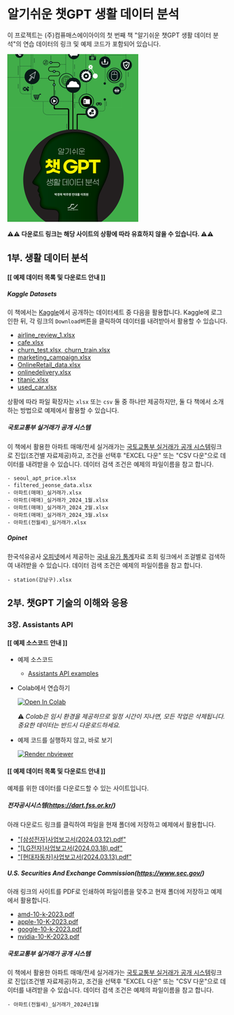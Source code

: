 알기쉬운 챗GPT 생활 데이터 분석
===============================

이 프로젝트는 (주)컴퓨매스에이아이의 첫 번째 책 "알기쉬운 챗GPT 생활 데이터 분석"의 연습 데이터의 링크 및 예제 코드가 포함되어 있습니다.

![알기쉬운 챗GPT 생활 데이터 분석](images/book_cover.png)

**⚠️⚠️ 다운로드 링크는 해당 사이트의 상황에 따라 유효하지 않을 수 있습니다. ⚠️⚠️**

## 1부. 생활 데이터 분석

#### [[ 예제 데이터 목록 및 다운로드 안내 ]]

##### Kaggle Datasets

이 책에서는 [Kaggle](www.kaggle.com)에서 공개하는 데이터세트 중 다음을 활용합니다. Kaggle에 로그인한 뒤, 각 링크의 `Download`버튼을 클릭하여 데이터를 내려받아서 활용할 수 있습니다.

- [airline_review_1.xlsx](https://www.kaggle.com/datasets/juhibhojani/airline-reviews)
- [cafe.xlsx](https://www.kaggle.com/datasets/mahirahmzh/starbucks-customer-retention-malaysia-survey)
- [churn_test.xlsx, churn_train.xlsx](https://www.kaggle.com/datasets/radheshyamkollipara/bank-customer-churn)
- [marketing_campaign.xlsx](https://www.kaggle.com/datasets/rodsaldanha/arketing-campaign)
- [OnlineRetail_data.xlsx](https://www.kaggle.com/datasets/tunguz/online-retail)
- [onlinedelivery.xlsx](https://www.kaggle.com/datasets/benroshan/online-food-delivery-preferencesbangalore-region)
- [titanic.xlsx](https://www.kaggle.com/datasets/brendan45774/test-file)
- [used_car.xlsx](https://www.kaggle.com/datasets/sujay1844/used-car-prices)

상황에 따라 파일 확장자는 `xlsx` 또는 `csv` 둘 중 하나만 제공하지만, 둘 다 책에서 소개하는 방법으로 예제에서 활용할 수 있습니다.

##### 국토교통부 실거래가 공개 시스템

이 책에서 활용한 아파트 매매/전세 실거래가는 [국토교통부 실거래가 공개 시스템](https://rt.molit.go.kr/pt/xls/xls.do?mobileAt=)링크로 진입(조건별 자료제공)하고, 조건을 선택후 "EXCEL 다운" 또는 "CSV 다운"으로 데이터를 내려받을 수 있습니다. 데이터 검색 조건은 예제의 파일이름을 참고 합니다.

```
- seoul_apt_price.xlsx
- filtered_jeonse_data.xlsx
- 아파트(매매)_실거래가.xlsx
- 아파트(매매)_실거래가_2024_1월.xlsx
- 아파트(매매)_실거래가_2024_2월.xlsx
- 아파트(매매)_실거래가_2024_3월.xlsx
- 아파트(전월세)_실거래가.xlsx
```

##### Opinet

한국석유공사 [오피넷](https://www.opinet.co.kr/user/main/mainView.do)에서 제공하는 [국내 유가 통계](https://www.opinet.co.kr/user/opdown/opDownload.do)자료 조회 링크에서 조걸별로 검색하여 내려받을 수 있습니다. 데이터 검색 조건은 예제의 파일이름을 참고 합니다.

```
- station(강남구).xlsx
```

## 2부. 챗GPT 기술의 이해와 응용

### 3장. Assistants API

#### [[ 예제 소스코드 안내 ]]

- 예제 소스코드
    - [Assistants API examples](assistants_api/index.ipynb)

- Colab에서 연습하기

    <a href="https://colab.research.google.com/github/cmai03/book-EasyChatGPTDataAnalysis/blob/main/assistants_api/index.ipynb" target="_parent"><img src="https://colab.research.google.com/assets/colab-badge.svg" alt="Open In Colab"/></a> 
   
    ⚠️ _Colab은 임시 환경을 제공하므로 일정 시간이 지나면, 모든 작업은 삭제됩니다. 중요한 데이터는 반드시 다운로드하세요._

- 예제 코드를 실행하지 않고, 바로 보기 

    <a href="https://nbviewer.jupyter.org/github/cmai03/book-EasyChatGPTDataAnalysis/blob/main/assistants_api/index.ipynb"><img src="https://raw.githubusercontent.com/jupyter/design/master/logos/Badges/nbviewer_badge.svg" alt="Render nbviewer" /></a>

#### [[ 예제 데이터 목록 및 다운로드 안내 ]]

예제를 위한 데이터를 다운로드할 수 있는 사이트입니다.

##### 전자공시시스템(https://dart.fss.or.kr/)

아래 다운로드 링크를 클릭하여 파일을 현재 폴더에 저장하고 예제에서 활용합니다.

- ["[삼성전자]사업보고서(2024.03.12).pdf"](https://dart.fss.or.kr/pdf/download/pdf.do?rcp_no=20240312000736&dcm_no=9702846)
- ["[LG전자]사업보고서(2024.03.18).pdf"](https://dart.fss.or.kr/pdf/download/pdf.do?rcp_no=20240318000755&dcm_no=9726985)
- ["[현대자동차]사업보고서(2024.03.13).pdf"](https://dart.fss.or.kr/pdf/download/pdf.do?rcp_no=20240313001451&dcm_no=9709913)

##### U.S. Securities And Exchange Commission(https://www.sec.gov/)

아래 링크의 사이트를 PDF로 인쇄하여 파일이름을 맞추고 현재 폴더에 저장하고 예제에서 활용합니다.

- [amd-10-k-2023.pdf](https://www.sec.gov/Archives/edgar/data/2488/000000248824000012/amd-20231230.htm)
- [apple-10-K-2023.pdf](https://www.sec.gov/Archives/edgar/data/320193/000032019323000106/aapl-20230930.htm)
- [google-10-k-2023.pdf](https://www.sec.gov/Archives/edgar/data/1652044/000165204424000022/goog-20231231.htm)
- [nvidia-10-K-2023.pdf](https://www.sec.gov/Archives/edgar/data/1045810/000104581024000029/nvda-20240128.htm)

##### 국토교통부 실거래가 공개 시스템

이 책에서 활용한 아파트 매매/전세 실거래가는 [국토교통부 실거래가 공개 시스템](https://rt.molit.go.kr/pt/xls/xls.do?mobileAt=)링크로 진입(조건별 자료제공)하고, 조건을 선택후 "EXCEL 다운" 또는 "CSV 다운"으로 데이터를 내려받을 수 있습니다. 데이터 검색 조건은 예제의 파일이름을 참고 합니다.

```
- 아파트(전월세)_실거래가_2024년1월
```